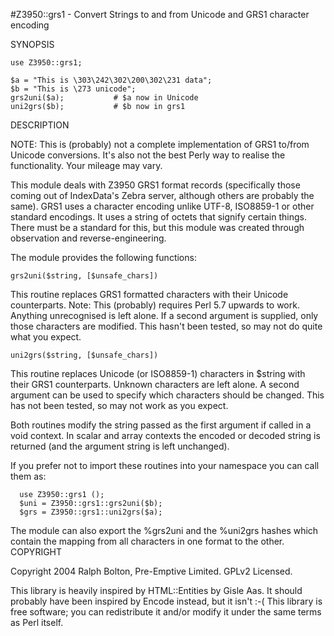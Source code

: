 #Z3950::grs1 - Convert Strings to and from Unicode and GRS1 character encoding

SYNOPSIS
```
use Z3950::grs1;

$a = "This is \303\242\302\200\302\231 data";
$b = "This is \273 unicode";
grs2uni($a);           # $a now in Unicode
uni2grs($b);           # $b now in grs1
```
DESCRIPTION

NOTE: This is (probably) not a complete implementation of GRS1 to/from Unicode conversions. It's also not the best Perly way to realise the functionality. Your mileage may vary.

This module deals with Z3950 GRS1 format records (specifically those coming out of IndexData's Zebra server, although others are probably the same). GRS1 uses a character encoding unlike UTF-8, ISO8859-1 or other standard encodings. It uses a string of octets that signify certain things. There must be a standard for this, but this module was created through observation and reverse-engineering.

The module provides the following functions:
```
grs2uni($string, [$unsafe_chars])
```
This routine replaces GRS1 formatted characters with their Unicode counterparts. Note: This (probably) requires Perl 5.7 upwards to work. Anything unrecognised is left alone. If a second argument is supplied, only those characters are modified. This hasn't been tested, so may not do quite what you expect.
```
uni2grs($string, [$unsafe_chars])
```
This routine replaces Unicode (or ISO8859-1) characters in $string with their GRS1 counterparts. Unknown characters are left alone. A second argument can be used to specify which characters should be changed. This has not been tested, so may not work as you expect.

Both routines modify the string passed as the first argument if called in a void context. In scalar and array contexts the encoded or decoded string is returned (and the argument string is left unchanged).

If you prefer not to import these routines into your namespace you can call them as:
```
  use Z3950::grs1 ();
  $uni = Z3950::grs1::grs2uni($b);
  $grs = Z3950::grs1::uni2grs($a);
```
The module can also export the %grs2uni and the %uni2grs hashes which contain the mapping from all characters in one format to the other.
COPYRIGHT

Copyright 2004 Ralph Bolton, Pre-Emptive Limited. GPLv2 Licensed.

This library is heavily inspired by HTML::Entities by Gisle Aas. It should probably have been inspired by Encode instead, but it isn't :-( This library is free software; you can redistribute it and/or modify it under the same terms as Perl itself.
